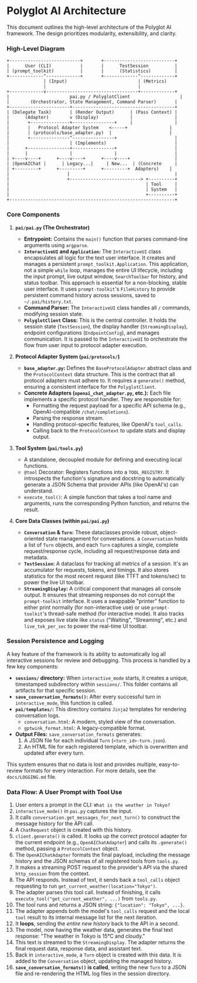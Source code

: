 # Polyglot AI Architecture

This document outlines the high-level architecture of the Polyglot AI framework. The design prioritizes modularity, extensibility, and clarity.

### High-Level Diagram

```
+---------------------------+       +---------------------------+
|      User (CLI)           |       |      TestSession          |
| (prompt_toolkit)          |       |      (Statistics)         |
+-------------^-------------+       +-------------^-------------+
              | (Input)                           | (Metrics)
              |                                   |
+-------------v-----------------------------------+-------------+
|                       pai.py / PolyglotClient                   |
|        (Orchestrator, State Management, Command Parser)       |
+-----------------------+---------------------------------------+
| (Delegate Task)       | (Render Output)      | (Pass Context) |
|      (Adapter)        v (Display)            |                |
|       +---------------+----------------+     |                |
|       |   Protocol Adapter System    <-----+                |
|       | (protocols/base_adapter.py)  |                      |
|       +---------------^----------------+                      |
|                       | (Implements)                          |
|      +----------------+----------------+                      |
|      |                |                |                      |
| +----v----+      +----v----+      +----v----+                 |
| |OpenAIChat |      | Legacy...|     | New...  | (Concrete     |
| +---------+      +---------+      +---------+  Adapters)    |
|                      |                                        |
|                      +---------------------------> +----------+
|                                                    | Tool     |
|                                                    | System   |
|                                                    +----------+
+---------------------------------------------------------------+

```

### Core Components

1.  **`pai/pai.py` (The Orchestrator)**
    *   **Entrypoint:** Contains the `main()` function that parses command-line arguments using `argparse`.
    *   **`InteractiveUI` and `Application`:** The `InteractiveUI` class encapsulates all logic for the text user interface. It creates and manages a persistent `prompt_toolkit.Application`. This application, not a simple `while` loop, manages the entire UI lifecycle, including the input prompt, live output window, `SearchToolbar` for history, and status toolbar. This approach is essential for a non-blocking, stable user interface. It uses `prompt-toolkit`'s `FileHistory` to provide persistent command history across sessions, saved to `~/.pai/history.txt`.
    *   **Command Parser:** The `InteractiveUI` class handles all `/` commands, modifying session state.
    *   **`PolyglotClient` Class:** This is the central controller. It holds the session state (`TestSession`), the display handler (`StreamingDisplay`), endpoint configurations (`EndpointConfig`), and manages communication. It is passed to the `InteractiveUI` to orchestrate the flow from user input to protocol adapter execution.

2.  **Protocol Adapter System (`pai/protocols/`)**
    *   **`base_adapter.py`:** Defines the `BaseProtocolAdapter` abstract class and the `ProtocolContext` data structure. This is the contract that all protocol adapters must adhere to. It requires a `generate()` method, ensuring a consistent interface for the `PolyglotClient`.
    *   **Concrete Adapters (`openai_chat_adapter.py`, etc.):** Each file implements a specific protocol handler. They are responsible for:
        *   Formatting the request payload for a specific API schema (e.g., OpenAI-compatible `/chat/completions`).
        *   Parsing the response stream.
        *   Handling protocol-specific features, like OpenAI's `tool_calls`.
        *   Calling back to the `ProtocolContext` to update stats and display output.

3.  **Tool System (`pai/tools.py`)**
    *   A standalone, decoupled module for defining and executing local functions.
    *   `@tool` Decorator: Registers functions into a `TOOL_REGISTRY`. It introspects the function's signature and docstring to automatically generate a JSON Schema that provider APIs (like OpenAI's) can understand.
    *   `execute_tool()`: A simple function that takes a tool name and arguments, runs the corresponding Python function, and returns the result.

4.  **Core Data Classes (within `pai/pai.py`)**
    *   **`Conversation` & `Turn`:** These dataclasses provide robust, object-oriented state management for conversations. a `Conversation` holds a list of `Turn` objects, and each `Turn` captures a single, complete request/response cycle, including all request/response data and metadata.
    *   **`TestSession`:** A dataclass for tracking all metrics of a session. It's an accumulator for requests, tokens, and timings. It also stores statistics for the most recent request (like TTFT and tokens/sec) to power the live UI toolbar.
    *   **`StreamingDisplay`:** A critical component that manages all console output. It ensures that streaming responses do not corrupt the `prompt-toolkit` interface. It uses a swappable "printer" function to either print normally (for non-interactive use) or use `prompt-toolkit`'s thread-safe method (for interactive mode). It also tracks and exposes live state like `status` ("Waiting", "Streaming", etc.) and `live_tok_per_sec` to power the real-time UI toolbar.

### Session Persistence and Logging

A key feature of the framework is its ability to automatically log all interactive sessions for review and debugging. This process is handled by a few key components:

*   **`sessions/` directory:** When `interactive_mode` starts, it creates a unique, timestamped subdirectory within `sessions/`. This folder contains all artifacts for that specific session.
*   **`save_conversation_formats()`:** After every successful turn in `interactive_mode`, this function is called.
*   **`pai/templates/`:** This directory contains `Jinja2` templates for rendering conversation logs.
    *   `conversation.html`: A modern, styled view of the conversation.
    *   `gptwink_format.html`: A legacy-compatible format.
*   **Output Files:** `save_conversation_formats` generates:
    1.  A JSON file for each individual `Turn` (`<turn_id>-turn.json`).
    2.  An HTML file for each registered template, which is overwritten and updated after every turn.

This system ensures that no data is lost and provides multiple, easy-to-review formats for every interaction. For more details, see the `docs/LOGGING.md` file.

### Data Flow: A User Prompt with Tool Use

1.  User enters a prompt in the CLI: `What is the weather in Tokyo?`
2.  `interactive_mode()` in `pai.py` captures the input.
3.  It calls `conversation.get_messages_for_next_turn()` to construct the message history for the API call.
4.  A `ChatRequest` object is created with this history.
5.  `client.generate()` is called. It looks up the correct protocol adapter for the current endpoint (e.g., `OpenAIChatAdapter`) and calls its `.generate()` method, passing a `ProtocolContext` object.
6.  The `OpenAIChatAdapter` formats the final payload, including the message history and the JSON schemas of all registered tools from `tools.py`.
7.  It makes a streaming POST request to the provider's API via the shared `http_session` from the context.
8.  The API responds. Instead of text, it sends back a `tool_calls` object requesting to run `get_current_weather(location="Tokyo")`.
9.  The adapter parses this tool call. Instead of finishing, it calls `execute_tool("get_current_weather", ...)` from `tools.py`.
10. The tool runs and returns a JSON string: `{"location": "Tokyo", ...}`.
11. The adapter appends both the model's `tool_calls` request and the local `tool` result to its internal message list for the next iteration.
12. It **loops**, sending the *entire new history* back to the API in a second.
13. The model, now having the weather data, generates the final text response: "The weather in Tokyo is 15°C and cloudy."
14. This text is streamed to the `StreamingDisplay`. The adapter returns the final request data, response data, and assistant text.
15. Back in `interactive_mode`, a `Turn` object is created with this data. It is added to the `Conversation` object, updating the managed history.
16. **`save_conversation_formats()` is called**, writing the new `Turn` to a JSON file and re-rendering the HTML log files in the session directory.
